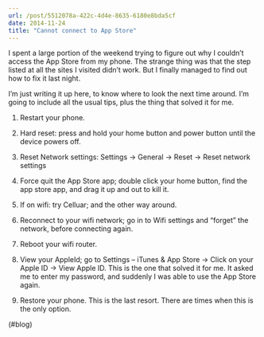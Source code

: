 ```yaml
---
url: /post/5512078a-422c-4d4e-8635-6180e8bda5cf
date: 2014-11-24
title: "Cannot connect to App Store"
---
```


I spent a large portion of the weekend trying to figure out why I couldn&#8217;t access the App Store from my phone. The strange thing was that the step listed at all the sites I visited didn&#8217;t work. But I finally managed to find out how to fix it last night.



I&#8217;m just writing it up here, to know where to look the next time around. I&#8217;m going to include all the usual tips, plus the thing that solved it for me.



  1. Restart your phone. 

  2. Hard reset: press and hold your home button and power button until the device powers off. 

  3. Reset Network settings: Settings -> General -> Reset -> Reset network settings

  4. Force quit the App Store app; double click your home button, find the app store app, and drag it up and out to kill it. 

  5. If on wifi: try Celluar; and the other way around.

  6. Reconnect to your wifi network; go in to Wifi settings and &#8220;forget&#8221; the network, before connecting again.

  7. Reboot your wifi router.

  8. View your AppleId; go to Settings &#8211; iTunes & App Store -> Click on your Apple ID -> View Apple ID. This is the one that solved it for me. It asked me to enter my password, and suddenly I was able to use the App Store again. 

  9. Restore your phone. This is the last resort. There are times when this is the only option.



(#blog)